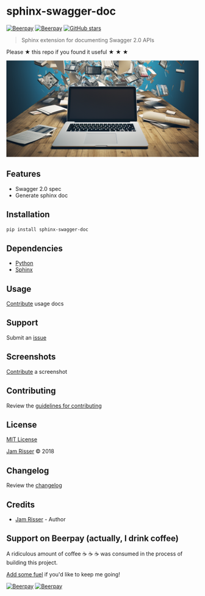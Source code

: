 # sphinx-swagger-doc

[![Beerpay](https://beerpay.io/jamrizzi/sphinx-swagger-doc/badge.svg?style=beer-square)](https://beerpay.io/jamrizzi/sphinx-swagger-doc)
[![Beerpay](https://beerpay.io/jamrizzi/sphinx-swagger-doc/make-wish.svg?style=flat-square)](https://beerpay.io/jamrizzi/sphinx-swagger-doc?focus=wish)
[![GitHub stars](https://img.shields.io/github/stars/jamrizzi/sphinx-swagger-doc.svg?style=social&label=Stars)](https://github.com/jamrizzi/sphinx-swagger-doc)

> Sphinx extension for documenting Swagger 2.0 APIs

Please &#9733; this repo if you found it useful &#9733; &#9733; &#9733;

![](assets/sphinx-swagger-doc.png)

## Features

* Swagger 2.0 spec
* Generate sphinx doc


## Installation

```sh
pip install sphinx-swagger-doc
```


## Dependencies

* [Python](https://www.python.org)
* [Sphinx](http://www.sphinx-doc.org)


## Usage

[Contribute](https://github.com/jamrizzi/sphinx-swagger-doc/blob/master/CONTRIBUTING.md) usage docs


## Support

Submit an [issue](https://github.com/jamrizzi/sphinx-swagger-doc/issues/new)


## Screenshots

[Contribute](https://github.com/jamrizzi/sphinx-swagger-doc/blob/master/CONTRIBUTING.md) a screenshot


## Contributing

Review the [guidelines for contributing](https://github.com/jamrizzi/sphinx-swagger-doc/blob/master/CONTRIBUTING.md)


## License

[MIT License](https://github.com/jamrizzi/sphinx-swagger-doc/blob/master/LICENSE)

[Jam Risser](https://jamrizzi.com) &copy; 2018


## Changelog

Review the [changelog](https://github.com/jamrizzi/sphinx-swagger-doc/blob/master/CHANGELOG.md)


## Credits

* [Jam Risser](https://jamrizzi.com) - Author


## Support on Beerpay (actually, I drink coffee)

A ridiculous amount of coffee :coffee: :coffee: :coffee: was consumed in the process of building this project.

[Add some fuel](https://beerpay.io/jamrizzi/sphinx-swagger-doc) if you'd like to keep me going!

[![Beerpay](https://beerpay.io/jamrizzi/sphinx-swagger-doc/badge.svg?style=beer-square)](https://beerpay.io/jamrizzi/sphinx-swagger-doc)
[![Beerpay](https://beerpay.io/jamrizzi/sphinx-swagger-doc/make-wish.svg?style=flat-square)](https://beerpay.io/jamrizzi/sphinx-swagger-doc?focus=wish)
